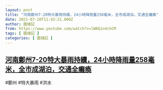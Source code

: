```yaml
---
layout: post
title: "河南鄭州7-20特大暴雨持續，24小時降雨量258毫米，全市成湖泊，交通全癱瘓"
date: 2021-07-20T11:43:21.000Z
author: 圍城記
from: https://www.youtube.com/watch?v=lWAQin4chCM
tags: [ 圍城記 ]
categories: [ 圍城記 ]
---
```

<!--1626781401000-->
[河南鄭州7-20特大暴雨持續，24小時降雨量258毫米，全市成湖泊，交通全癱瘓](https://www.youtube.com/watch?v=lWAQin4chCM)
------

<div>
#鄭州 #特大暴雨 #洪水
</div>
